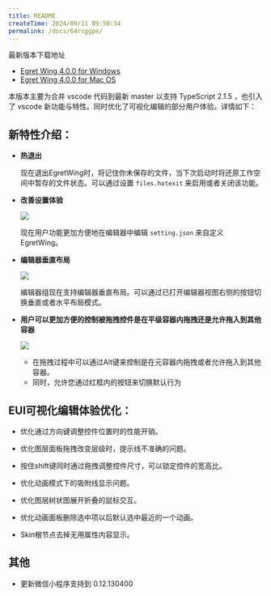 ```yaml
---
title: README
createTime: 2024/09/11 09:50:34
permalink: /docs/64rsggpe/
---
```


最新版本下载地址

- [Egret Wing 4.0.0 for Windows](http://tool.egret-labs.org/EgretWing/electron/EgretWing-v4.0.0.exe?d=0707)
- [Egret Wing 4.0.0 for Mac OS](http://tool.egret-labs.org/EgretWing/electron/EgretWing-v4.0.0.dmg?d=0707)

本版本主要为合并 vscode 代码到最新 master 以支持 TypeScript 2.1.5 ，也引入了 vscode 新功能与特性。同时优化了可视化编辑的部分用户体验。详情如下：

## 新特性介绍：

- **热退出**

	现在退出EgretWing时，将记住你未保存的文件，当下次启动时将还原工作空间中暂存的文件状态。可以通过设置 `files.hotexit` 来启用或者关闭该功能。

- **改善设置体验**

	![](2.png)

	现在用户功能更加方便地在编辑器中编辑 `setting.json` 来自定义EgretWing。

- **编辑器垂直布局**

	![](3.png)

	编辑器组现在支持编辑器垂直布局。可以通过已打开编辑器视图右侧的按钮切换垂直或者水平布局模式。

- **用户可以更加方便的控制被拖拽控件是在平级容器内拖拽还是允许拖入到其他容器**

	![](1.png)
	- 在拖拽过程中可以通过Alt键来控制是在元容器内拖拽或者允许拖入到其他容器。
	- 同时，允许您通过红框内的按钮来切换默认行为


## EUI可视化编辑体验优化：

- 优化通过方向键调整控件位置时的性能开销。

- 优化图层面板拖拽改变层级时，提示线不准确的问题。

- 按住shift键同时通过拖拽调整控件尺寸，可以锁定控件的宽高比。

- 优化动画模式下的吸附线显示问题。

- 优化图层树状图展开折叠的鼠标交互。

- 优化动画面板删除选中项以后默认选中最近的一个动画。

- Skin根节点去掉无用属性内容显示。

## 其他

- 更新微信小程序支持到 0.12.130400
